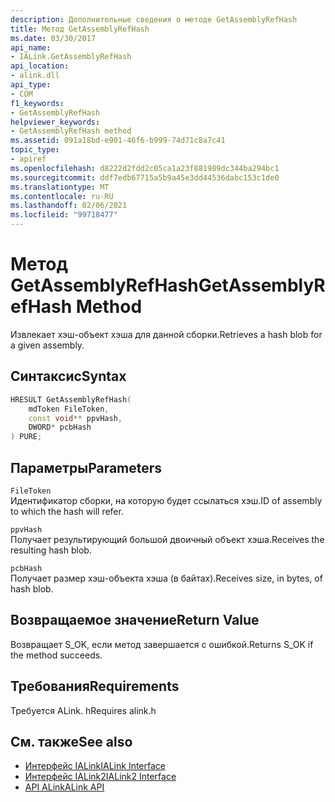 ```yaml
---
description: Дополнительные сведения о методе GetAssemblyRefHash
title: Метод GetAssemblyRefHash
ms.date: 03/30/2017
api_name:
- IALink.GetAssemblyRefHash
api_location:
- alink.dll
api_type:
- COM
f1_keywords:
- GetAssemblyRefHash
helpviewer_keywords:
- GetAssemblyRefHash method
ms.assetid: 091a18bd-e901-46f6-b999-74d71c8a7c41
topic_type:
- apiref
ms.openlocfilehash: d8222d2fdd2c05ca1a23f881989dc344ba294bc1
ms.sourcegitcommit: ddf7edb67715a5b9a45e3dd44536dabc153c1de0
ms.translationtype: MT
ms.contentlocale: ru-RU
ms.lasthandoff: 02/06/2021
ms.locfileid: "99718477"
---
```

# <a name="getassemblyrefhash-method"></a><span data-ttu-id="1f775-103">Метод GetAssemblyRefHash</span><span class="sxs-lookup"><span data-stu-id="1f775-103">GetAssemblyRefHash Method</span></span>

<span data-ttu-id="1f775-104">Извлекает хэш-объект хэша для данной сборки.</span><span class="sxs-lookup"><span data-stu-id="1f775-104">Retrieves a hash blob for a given assembly.</span></span>  
  
## <a name="syntax"></a><span data-ttu-id="1f775-105">Синтаксис</span><span class="sxs-lookup"><span data-stu-id="1f775-105">Syntax</span></span>  
  
```cpp  
HRESULT GetAssemblyRefHash(  
    mdToken FileToken,  
    const void** ppvHash,  
    DWORD* pcbHash  
) PURE;  
```  
  
## <a name="parameters"></a><span data-ttu-id="1f775-106">Параметры</span><span class="sxs-lookup"><span data-stu-id="1f775-106">Parameters</span></span>  

 `FileToken`  
 <span data-ttu-id="1f775-107">Идентификатор сборки, на которую будет ссылаться хэш.</span><span class="sxs-lookup"><span data-stu-id="1f775-107">ID of assembly to which the hash will refer.</span></span>  
  
 `ppvHash`  
 <span data-ttu-id="1f775-108">Получает результирующий большой двоичный объект хэша.</span><span class="sxs-lookup"><span data-stu-id="1f775-108">Receives the resulting hash blob.</span></span>  
  
 `pcbHash`  
 <span data-ttu-id="1f775-109">Получает размер хэш-объекта хэша (в байтах).</span><span class="sxs-lookup"><span data-stu-id="1f775-109">Receives size, in bytes, of hash blob.</span></span>  
  
## <a name="return-value"></a><span data-ttu-id="1f775-110">Возвращаемое значение</span><span class="sxs-lookup"><span data-stu-id="1f775-110">Return Value</span></span>  

 <span data-ttu-id="1f775-111">Возвращает S_OK, если метод завершается с ошибкой.</span><span class="sxs-lookup"><span data-stu-id="1f775-111">Returns S_OK if the method succeeds.</span></span>  
  
## <a name="requirements"></a><span data-ttu-id="1f775-112">Требования</span><span class="sxs-lookup"><span data-stu-id="1f775-112">Requirements</span></span>  

 <span data-ttu-id="1f775-113">Требуется ALink. h</span><span class="sxs-lookup"><span data-stu-id="1f775-113">Requires alink.h</span></span>  
  
## <a name="see-also"></a><span data-ttu-id="1f775-114">См. также</span><span class="sxs-lookup"><span data-stu-id="1f775-114">See also</span></span>

- [<span data-ttu-id="1f775-115">Интерфейс IALink</span><span class="sxs-lookup"><span data-stu-id="1f775-115">IALink Interface</span></span>](ialink-interface.md)
- [<span data-ttu-id="1f775-116">Интерфейс IALink2</span><span class="sxs-lookup"><span data-stu-id="1f775-116">IALink2 Interface</span></span>](ialink2-interface.md)
- [<span data-ttu-id="1f775-117">API ALink</span><span class="sxs-lookup"><span data-stu-id="1f775-117">ALink API</span></span>](index.md)
